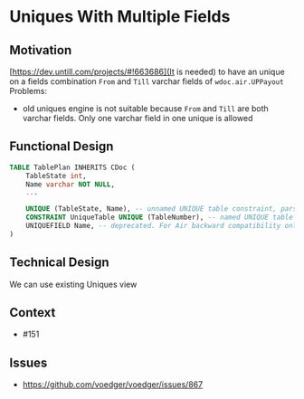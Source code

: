 # Uniques With Multiple Fields

## Motivation

[https://dev.untill.com/projects/#!663686](It is needed) to have an unique on a fields combination `From` and `Till` varchar fields of `wdoc.air.UPPayout`
Problems: 
- old uniques engine is not suitable because `From` and `Till` are both varchar fields. Only one varchar field in one unique is allowed

## Functional Design

```sql
TABLE TablePlan INHERITS CDoc (
    TableState int,
    Name varchar NOT NULL,
    ...

    UNIQUE (TableState, Name), -- unnamed UNIQUE table constraint, parser generates unique QName `main.TablePlan$uniques$01` automatically
    CONSTRAINT UniqueTable UNIQUE (TableNumber), -- named UNIQUE table constraint. Parser generates unique QName `main.TablePlan$uniques$UniqueTable` automatically
    UNIQUEFIELD Name, -- deprecated. For Air backward compatibility only. No according `IUnique` is generated
)
```

## Technical Design

We can use existing Uniques view

## Context
- #151 


## Issues

- https://github.com/voedger/voedger/issues/867